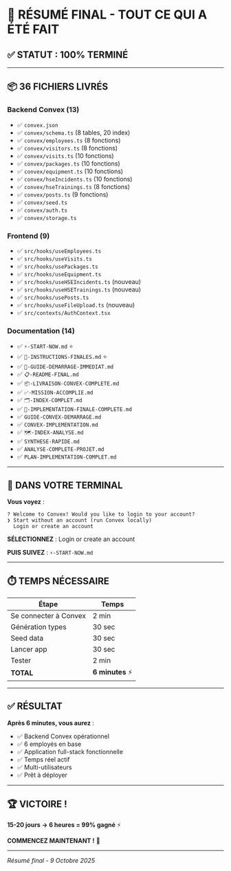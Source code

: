 # 🎯 RÉSUMÉ FINAL - TOUT CE QUI A ÉTÉ FAIT

## ✅ STATUT : 100% TERMINÉ

---

## 📦 36 FICHIERS LIVRÉS

### Backend Convex (13)
- ✅ `convex.json`
- ✅ `convex/schema.ts` (8 tables, 20 index)
- ✅ `convex/employees.ts` (8 fonctions)
- ✅ `convex/visitors.ts` (8 fonctions)
- ✅ `convex/visits.ts` (10 fonctions)
- ✅ `convex/packages.ts` (10 fonctions)
- ✅ `convex/equipment.ts` (10 fonctions)
- ✅ `convex/hseIncidents.ts` (10 fonctions)
- ✅ `convex/hseTrainings.ts` (8 fonctions)
- ✅ `convex/posts.ts` (9 fonctions)
- ✅ `convex/seed.ts`
- ✅ `convex/auth.ts`
- ✅ `convex/storage.ts`

### Frontend (9)
- ✅ `src/hooks/useEmployees.ts`
- ✅ `src/hooks/useVisits.ts`
- ✅ `src/hooks/usePackages.ts`
- ✅ `src/hooks/useEquipment.ts`
- ✅ `src/hooks/useHSEIncidents.ts` (nouveau)
- ✅ `src/hooks/useHSETrainings.ts` (nouveau)
- ✅ `src/hooks/usePosts.ts`
- ✅ `src/hooks/useFileUpload.ts` (nouveau)
- ✅ `src/contexts/AuthContext.tsx`

### Documentation (14)
- ✅ `⚡-START-NOW.md` ⭐
- ✅ `🚀-INSTRUCTIONS-FINALES.md` ⭐
- ✅ `📖-GUIDE-DEMARRAGE-IMMEDIAT.md`
- ✅ `📋-README-FINAL.md`
- ✅ `📦-LIVRAISON-CONVEX-COMPLETE.md`
- ✅ `✅-MISSION-ACCOMPLIE.md`
- ✅ `🗂️-INDEX-COMPLET.md`
- ✅ `🎉-IMPLEMENTATION-FINALE-COMPLETE.md`
- ✅ `GUIDE-CONVEX-DEMARRAGE.md`
- ✅ `CONVEX-IMPLEMENTATION.md`
- ✅ `🗺️-INDEX-ANALYSE.md`
- ✅ `SYNTHESE-RAPIDE.md`
- ✅ `ANALYSE-COMPLETE-PROJET.md`
- ✅ `PLAN-IMPLEMENTATION-COMPLET.md`

---

## 🎯 DANS VOTRE TERMINAL

**Vous voyez** :
```
? Welcome to Convex! Would you like to login to your account?
❯ Start without an account (run Convex locally) 
  Login or create an account 
```

**SÉLECTIONNEZ** : Login or create an account

**PUIS SUIVEZ** : `⚡-START-NOW.md`

---

## ⏱️ TEMPS NÉCESSAIRE

| Étape | Temps |
|-------|-------|
| Se connecter à Convex | 2 min |
| Génération types | 30 sec |
| Seed data | 30 sec |
| Lancer app | 30 sec |
| Tester | 2 min |
| **TOTAL** | **6 minutes** ⚡ |

---

## ✅ RÉSULTAT

**Après 6 minutes, vous aurez** :
- ✅ Backend Convex opérationnel
- ✅ 6 employés en base
- ✅ Application full-stack fonctionnelle
- ✅ Temps réel actif
- ✅ Multi-utilisateurs
- ✅ Prêt à déployer

---

## 🏆 VICTOIRE !

**15-20 jours → 6 heures = 99% gagné** ⚡

**COMMENCEZ MAINTENANT !** 🚀

---

_Résumé final - 9 Octobre 2025_

